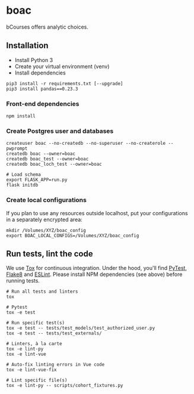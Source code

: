 # boac

bCourses offers analytic choices.

## Installation

* Install Python 3
* Create your virtual environment (venv)
* Install dependencies

```
pip3 install -r requirements.txt [--upgrade]
pip3 install pandas==0.23.3
```

### Front-end dependencies

```
npm install
```

### Create Postgres user and databases

```
createuser boac --no-createdb --no-superuser --no-createrole --pwprompt
createdb boac --owner=boac
createdb boac_test --owner=boac
createdb boac_loch_test --owner=boac

# Load schema
export FLASK_APP=run.py
flask initdb
```

### Create local configurations

If you plan to use any resources outside localhost, put your configurations in a separately encrypted area:

```
mkdir /Volumes/XYZ/boac_config
export BOAC_LOCAL_CONFIGS=/Volumes/XYZ/boac_config
```

## Run tests, lint the code

We use [Tox](https://tox.readthedocs.io) for continuous integration. Under the hood, you'll find [PyTest](https://docs.pytest.org), [Flake8](http://flake8.pycqa.org) and [ESLint](https://eslint.org/). Please install NPM dependencies (see above) before running tests.
```
# Run all tests and linters
tox

# Pytest
tox -e test

# Run specific test(s)
tox -e test -- tests/test_models/test_authorized_user.py
tox -e test -- tests/test_externals/

# Linters, à la carte
tox -e lint-py
tox -e lint-vue

# Auto-fix linting errors in Vue code
tox -e lint-vue-fix

# Lint specific file(s)
tox -e lint-py -- scripts/cohort_fixtures.py
```
